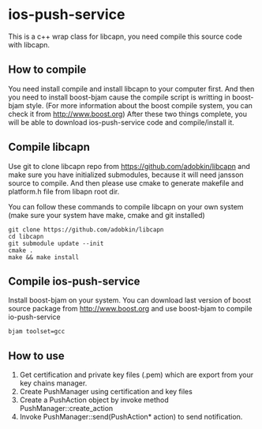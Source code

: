 ios-push-service
================

This is a c++ wrap class for libcapn, you need compile this source code with libcapn.

How to compile
--------------

You need install compile and install libcapn to your computer first. And then you need to install boost-bjam cause the compile script is writting in boost-bjam style. (For more information about the boost compile system, you can check it from http://www.boost.org) After these two things complete, you will be able to download ios-push-service code and compile/install it.

Compile libcapn
---------------

Use git to clone libcapn repo from https://github.com/adobkin/libcapn and make sure you have initialized submodules, because it will need jansson source to compile. And then please use cmake to generate makefile and platform.h file from libapn root dir.

You can follow these commands to compile libcapn on your own system (make sure your system have make, cmake and git installed)

    git clone https://github.com/adobkin/libcapn
    cd libcapn
    git submodule update --init
    cmake .
    make && make install

Compile ios-push-service
------------------------

Install boost-bjam on your system. You can download last version of boost source package from http://www.boost.org and use boost-bjam to compile io-push-service

    bjam toolset=gcc
    
How to use
----------

1. Get certification and private key files (.pem) which are export from your key chains manager.
2. Create PushManager using certification and key files
3. Create a PushAction object by invoke method PushManager::create_action
4. Invoke PushManager::send(PushAction* action) to send notification.
